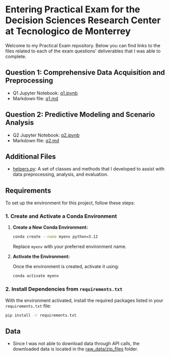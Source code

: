 # Entering Practical Exam for the Decision Sciences Research Center at Tecnologico de Monterrey

Welcome to my Practical Exam repository. Below you can find links to the files related to each of the exam questions' deliverables that I was able to complete.

## Question 1: Comprehensive Data Acquisition and Preprocessing
- Q1 Jupyter Notebook: [q1.ipynb](q1.ipynb)
- Markdown file: [q1.md](/deliverables/q1.md)

## Question 2: Predictive Modeling and Scenario Analysis
- Q2 Jupyter Notebook: [q2.ipynb](q2.ipynb)
- Markdown file: [q2.md](/deliverables/q2.md)

## Additional Files
- [helpers.py](helpers.py): A set of classes and methods that I developed to assist with data preprocessing, analysis, and evaluation.

## Requirements

To set up the environment for this project, follow these steps:

### 1. Create and Activate a Conda Environment

1. **Create a New Conda Environment:**

   ```bash
   conda create --name myenv python=3.12
   ```

   Replace `myenv` with your preferred environment name.

2. **Activate the Environment:**

   Once the environment is created, activate it using:
   ```bash
   conda activate myenv
   ```

### 2. Install Dependencies from `requirements.txt`

With the environment activated, install the required packages listed in your `requirements.txt` file:
```bash
pip install -r requirements.txt
```

## Data
- Since I was not able to download data through API calls, the downloaded data is located in the [raw_data/zip_files](/raw_data/zip_files) folder.